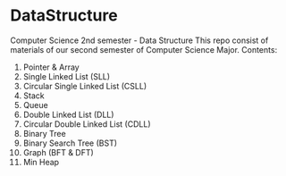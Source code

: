 # DataStructure
Computer Science 2nd semester - Data Structure
This repo consist of materials of our second semester of Computer Science Major.
Contents:
1. Pointer & Array
2. Single Linked List (SLL)
3. Circular Single Linked List (CSLL)
4. Stack
5. Queue
6. Double Linked List (DLL)
7. Circular Double Linked List (CDLL)
8. Binary Tree
9. Binary Search Tree (BST)
10. Graph (BFT & DFT)
11. Min Heap
